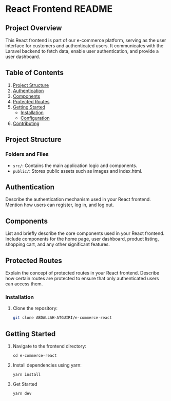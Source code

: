 # React Frontend README

## Project Overview

This React frontend is part of our e-commerce platform, serving as the user interface for customers and authenticated users. It communicates with the Laravel backend to fetch data, enable user authentication, and provide a user dashboard.

## Table of Contents

1. [Project Structure](#project-structure)
2. [Authentication](#authentication)
3. [Components](#components)
4. [Protected Routes](#protected-routes)
5. [Getting Started](#getting-started)
   - [Installation](#installation)
   - [Configuration](#configuration)
6. [Contributing](#contributing)

## Project Structure

### Folders and Files

- `src/`: Contains the main application logic and components.
- `public/`: Stores public assets such as images and index.html.

## Authentication

Describe the authentication mechanism used in your React frontend. Mention how users can register, log in, and log out.

## Components

List and briefly describe the core components used in your React frontend. Include components for the home page, user dashboard, product listing, shopping cart, and any other significant features.

## Protected Routes

Explain the concept of protected routes in your React frontend. Describe how certain routes are protected to ensure that only authenticated users can access them.

### Installation

1. Clone the repository:

   ```bash
   git clone ABDALLAH-ATGUIRI/e-commerce-react
   ```

## Getting Started

1. Navigate to the frontend directory:

   ```
   cd e-commerce-react
   ```

2. Install dependencies using yarn:

   ```
   yarn install
   ```

3. Get Started

    ```
    yarn dev
    ```
